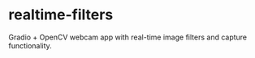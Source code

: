 # realtime-filters
Gradio + OpenCV webcam app with real-time image filters and capture functionality.
